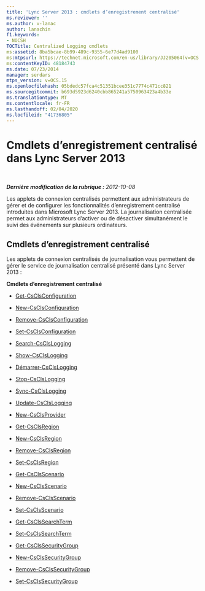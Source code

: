```yaml
---
title: 'Lync Server 2013 : cmdlets d’enregistrement centralisé'
ms.reviewer: ''
ms.author: v-lanac
author: lanachin
f1.keywords:
- NOCSH
TOCTitle: Centralized Logging cmdlets
ms:assetid: 8ba5bcae-8b99-489c-9355-6e77d4ad9100
ms:mtpsurl: https://technet.microsoft.com/en-us/library/JJ205064(v=OCS.15)
ms:contentKeyID: 48184743
ms.date: 07/23/2014
manager: serdars
mtps_version: v=OCS.15
ms.openlocfilehash: 05bdedc57fca4c51351bcee351c7774c471cc821
ms.sourcegitcommit: b693d5923d6240cbb865241a5750963423a4b33e
ms.translationtype: MT
ms.contentlocale: fr-FR
ms.lasthandoff: 02/04/2020
ms.locfileid: "41736805"
---
```

<div data-xmlns="http://www.w3.org/1999/xhtml">

<div class="topic" data-xmlns="http://www.w3.org/1999/xhtml" data-msxsl="urn:schemas-microsoft-com:xslt" data-cs="http://msdn.microsoft.com/en-us/">

<div data-asp="http://msdn2.microsoft.com/asp">

# <a name="centralized-logging-cmdlets-in-lync-server-2013"></a>Cmdlets d’enregistrement centralisé dans Lync Server 2013

</div>

<div id="mainSection">

<div id="mainBody">

<span> </span>

_**Dernière modification de la rubrique :** 2012-10-08_

Les applets de connexion centralisés permettent aux administrateurs de gérer et de configurer les fonctionnalités d’enregistrement centralisé introduites dans Microsoft Lync Server 2013. La journalisation centralisée permet aux administrateurs d’activer ou de désactiver simultanément le suivi des événements sur plusieurs ordinateurs.

<div>

## <a name="centralized-logging-cmdlets"></a>Cmdlets d’enregistrement centralisé

Les applets de connexion centralisés de journalisation vous permettent de gérer le service de journalisation centralisé présenté dans Lync Server 2013 :

**Cmdlets d’enregistrement centralisé**

  - [Get-CsClsConfiguration](https://technet.microsoft.com/en-us/library/JJ619179(v=OCS.15))

  - [New-CsClsConfiguration](https://technet.microsoft.com/en-us/library/JJ619177(v=OCS.15))

  - [Remove-CsClsConfiguration](https://technet.microsoft.com/en-us/library/JJ619191(v=OCS.15))

  - [Set-CsClsConfiguration](https://technet.microsoft.com/en-us/library/JJ619182(v=OCS.15))

<!-- end list -->

  - [Search-CsClsLogging](https://technet.microsoft.com/en-us/library/JJ619189(v=OCS.15))

  - [Show-CsClsLogging](https://technet.microsoft.com/en-us/library/JJ619173(v=OCS.15))

  - [Démarrer-CsClsLogging](https://technet.microsoft.com/en-us/library/JJ619190(v=OCS.15))

  - [Stop-CsClsLogging](https://technet.microsoft.com/en-us/library/JJ619180(v=OCS.15))

  - [Sync-CsClsLogging](https://technet.microsoft.com/en-us/library/JJ619169(v=OCS.15))

  - [Update-CsClsLogging](https://technet.microsoft.com/en-us/library/JJ619170(v=OCS.15))

<!-- end list -->

  - [New-CsClsProvider](https://technet.microsoft.com/en-us/library/JJ619187(v=OCS.15))

<!-- end list -->

  - [Get-CsClsRegion](https://technet.microsoft.com/en-us/library/JJ204879(v=OCS.15))

  - [New-CsClsRegion](https://technet.microsoft.com/en-us/library/JJ204658(v=OCS.15))

  - [Remove-CsClsRegion](https://technet.microsoft.com/en-us/library/JJ204971(v=OCS.15))

  - [Set-CsClsRegion](https://technet.microsoft.com/en-us/library/JJ204746(v=OCS.15))

<!-- end list -->

  - [Get-CsClsScenario](https://technet.microsoft.com/en-us/library/JJ205091(v=OCS.15))

  - [New-CsClsScenario](https://technet.microsoft.com/en-us/library/JJ205022(v=OCS.15))

  - [Remove-CsClsScenario](https://technet.microsoft.com/en-us/library/JJ205010(v=OCS.15))

  - [Set-CsClsScenario](https://technet.microsoft.com/en-us/library/JJ204622(v=OCS.15))

<!-- end list -->

  - [Get-CsClsSearchTerm](https://technet.microsoft.com/en-us/library/JJ205061(v=OCS.15))

  - [Set-CsClsSearchTerm](https://technet.microsoft.com/en-us/library/JJ204911(v=OCS.15))

<!-- end list -->

  - [Get-CsClsSecurityGroup](https://technet.microsoft.com/en-us/library/JJ205285(v=OCS.15))

  - [New-CsClsSecurityGroup](https://technet.microsoft.com/en-us/library/JJ205359(v=OCS.15))

  - [Remove-CsClsSecurityGroup](https://technet.microsoft.com/en-us/library/JJ204958(v=OCS.15))

  - [Set-CsClsSecurityGroup](https://technet.microsoft.com/en-us/library/JJ204700(v=OCS.15))

</div>

</div>

<span> </span>

</div>

</div>

</div>

